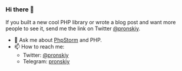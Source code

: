 ### Hi there 👋

If you built a new cool PHP library or wrote a blog post and want more people to see it, send me the link on Twitter [@pronskiy](https://twitter.com/pronskiy).


- 💬 Ask me about [PhpStorm](https://www.jetbrains.com/phpstorm/) and PHP.
- 📫 How to reach me: 
  - Twitter: [@pronskiy](https://twitter.com/pronskiy)
  - Telegram: [pronskiy](https://t.me/pronskiy)

<!--
**pronskiy/pronskiy** is a ✨ _special_ ✨ repository because its `README.md` (this file) appears on your GitHub profile.

Here are some ideas to get you started:

- 🔭 I’m currently working on ...
- 🌱 I’m currently learning ...
- 👯 I’m looking to collaborate on ...
- 🤔 I’m looking for help with ...
- 💬 Ask me about ...
- 📫 How to reach me: ...
- 😄 Pronouns: ...
- ⚡ Fun fact: ...
-->
